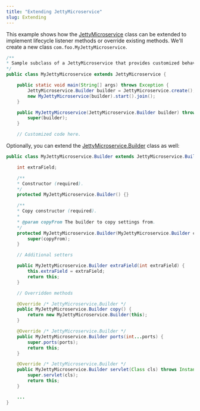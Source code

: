 ```yaml
---
title: "Extending JettyMicroservice"
slug: Extending
---
```


This example shows how the <a href="/site/apidocs/org/apache/juneau/microservice/jetty/JettyMicroservice.html" target="_blank">JettyMicroservice</a>
class can be extended to implement lifecycle listener methods or override existing methods.
We'll create a new class `com.foo.MyJettyMicroservice`.

```java
/**
* Sample subclass of a JettyMicroservice that provides customized behavior.
*/
public class MyJettyMicroservice extends JettyMicroservice {

    public static void main(String[] args) throws Exception {
        JettyMicroservice.Builder builder = JettyMicroservice.create();
        new MyJettyMicroservice(builder).start().join();
    }

    public MyJettyMicroservice(JettyMicroservice.Builder builder) throws Exception {
        super(builder);
    }

    // Customized code here.
```

Optionally, you can extend the <a href="/site/apidocs/org/apache/juneau/microservice/jetty/JettyMicroservice.Builder.html" target="_blank">JettyMicroservice.Builder</a> class as well:

```java
public class MyJettyMicroservice.Builder extends JettyMicroservice.Builder {

    int extraField;

    /**
    * Constructor (required).
    */
    protected MyJettyMicroservice.Builder() {}

    /**
    * Copy constructor (required).
    *
    * @param copyFrom The builder to copy settings from.
    */
    protected MyJettyMicroservice.Builder(MyJettyMicroservice.Builder copyFrom) {
        super(copyFrom);
    }

    // Additional setters

    public MyJettyMicroservice.Builder extraField(int extraField) {
        this.extraField = extraField;
        return this;
    }

    // Overridden methods

    @Override /* JettyMicroservice.Builder */
    public MyJettyMicroservice.Builder copy() {
        return new MyJettyMicroservice.Builder(this);
    }

    @Override /* JettyMicroservice.Builder */
    public MyJettyMicroservice.Builder ports(int...ports) {
        super.ports(ports);
        return this;
    }

    @Override /* JettyMicroservice.Builder */
    public MyJettyMicroservice.Builder servlet(Class cls) throws InstantiationException, IllegalAccessException {
        super.servlet(cls);
        return this;
    }

    ...
}
```

